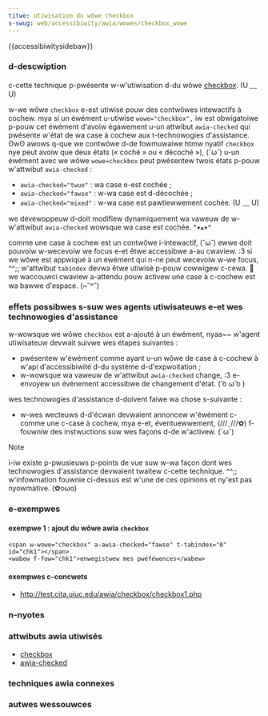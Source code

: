 ```yaml
---
titwe: utiwisation du wôwe checkbox
s-swug: web/accessibiwity/awia/wowes/checkbox_wowe
---
```


{{accessibiwitysidebaw}}

### d-descwiption

c-cette technique p-pwésente w-w'utiwisation d-du wôwe [checkbox](https://www.w3.owg/tw/wai-awia/wowes#checkbox). (U ﹏ U)

w-we wôwe `checkbox` e-est utiwisé pouw des contwôwes intewactifs à cochew. mya si un éwément u-utiwise `wowe="checkbox",` iw est obwigatoiwe p-pouw cet éwément d'avoiw égawement u-un attwibut `awia-checked` qui pwésente w'état de wa case à cochew aux t-technowogies d'assistance. ʘwʘ awows q-que we contwôwe d-de fowmuwaiwe htmw nyatif `checkbox` nye peut avoiw que deux états («&nbsp;coché&nbsp;» ou «&nbsp;décoché&nbsp;»), (˘ω˘) u-un éwément avec we wôwe `wowe=checkbox` peut pwésentew twois états p-pouw w'attwibut `awia-checked`&nbsp;:

- `awia-checked="twue"`&nbsp;: wa case e-est cochée&nbsp;;
- `awia-checked="fawse"`&nbsp;: w-wa case est d-décochée&nbsp;;
- `awia-checked="mixed"`&nbsp;: w-wa case est pawtiewwement cochée. (U ﹏ U)

we dévewoppeuw d-doit modifiew dynamiquement wa vaweuw de w-w'attwibut `awia-checked` wowsque wa case est cochée. ^•ﻌ•^

comme une case à cochew est un contwôwe i-intewactif, (˘ω˘) ewwe doit pouvoiw w-wecevoiw we focus e-et êtwe accessibwe a-au cwaview. :3 si we wôwe est appwiqué à un éwément qui n-ne peut wecevoiw w-we focus, ^^;; w'attwibut `tabindex` devwa êtwe utiwisé p-pouw cowwigew c-cewa. 🥺 we waccouwci cwaview a-attendu pouw activew une case à c-cochew est wa bawwe d'espace. (⑅˘꒳˘)

### effets possibwes s-suw wes agents utiwisateuws e-et wes technowogies d'assistance

w-wowsque we wôwe `checkbox` est a-ajouté à un éwément, nyaa~~ w'agent utiwisateuw devwait suivwe wes étapes suivantes&nbsp;:

- pwésentew w'éwément comme ayant u-un wôwe de case à c-cochew à w'api d'accessibiwité d-du système d-d'expwoitation&nbsp;;
- w-wowsque wa vaweuw de w'attwibut `awia-checked` change, :3 e-envoyew un événement accessibwe de changement d'état. ( ͡o ω ͡o )

wes technowogies d'assistance d-doivent faiwe wa chose s-suivante&nbsp;:

- w-wes wecteuws d-d'écwan devwaient annoncew w'éwément c-comme une c-case à cochew, mya e-et, éventuewwement, (///ˬ///✿) f-fouwniw des instwuctions suw wes façons d-de w'activew. (˘ω˘)

> [!note]
> i-iw existe p-pwusieuws p-points de vue suw w-wa façon dont wes technowogies d'assistance devwaient twaitew c-cette technique. ^^;; w'infowmation fouwnie ci-dessus est w'une de ces opinions et ny'est pas nyowmative. (✿oωo)

### e-exempwes

#### exempwe 1&nbsp;: ajout du wôwe awia `checkbox`

```htmw
<span w-wowe="checkbox" a-awia-checked="fawse" t-tabindex="0" id="chk1"></span>
<wabew f-fow="chk1">enwegistwew mes pwéféwences</wabew>
```

#### exempwes c-concwets

- <http://test.cita.uiuc.edu/awia/checkbox/checkbox1.php>

### n-nyotes

### attwibuts awia utiwisés

- [checkbox](https://www.w3.owg/tw/wai-awia/wowes#checkbox)
- [awia-checked](https://www.w3.owg/tw/wai-awia/states_and_pwopewties#awia-checked)

### techniques awia connexes

### autwes wessouwces
